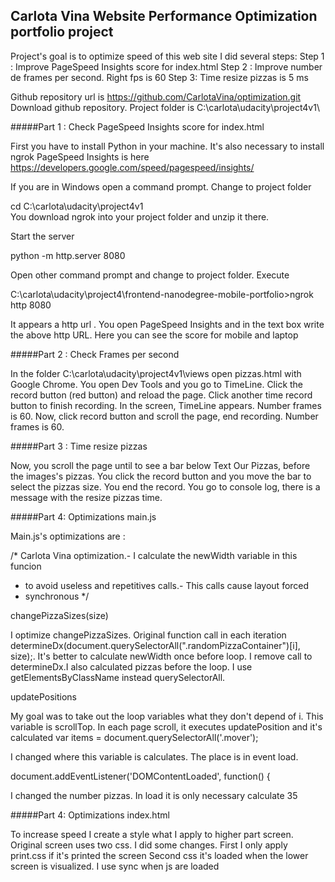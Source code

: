 ## Carlota Vina Website Performance Optimization portfolio project

Project's goal is to optimize speed of this web site
I did several steps:
Step 1 : Improve PageSpeed Insights score for index.html
Step 2 :  Improve number de frames per second. Right fps is 60
Step 3: Time resize pizzas is 5 ms

Github repository  url is https://github.com/CarlotaVina/optimization.git
Download github repository.
Project folder is  C:\carlota\udacity\project4v1\	

#####Part 1 : Check  PageSpeed Insights score for index.html

First you have to install Python in your machine. It's also necessary to install ngrok
PageSpeed Insights is  here https://developers.google.com/speed/pagespeed/insights/

If you are in Windows open a command prompt. Change to project folder

cd C:\carlota\udacity\project4v1\
You download ngrok into your project folder and unzip it there.

Start the server

python -m http.server 8080

Open other command prompt and change to project folder. Execute

C:\carlota\udacity\project4\frontend-nanodegree-mobile-portfolio>ngrok http  8080

It appears a http url . You open PageSpeed Insights and in the text box write the above http URL.
Here you can see the score for mobile and laptop

#####Part 2 : Check  Frames per second

In the folder C:\carlota\udacity\project4v1\views open pizzas.html with Google Chrome. You open Dev Tools and  you go to TimeLine. Click the record button
(red button) and reload the page. Click another time record button to finish recording. In the screen, TimeLine appears. Number frames is 60.
Now, click record button and scroll the page, end recording. Number frames is 60.

#####Part 3 : Time resize pizzas 

Now, you scroll the page until to see a bar below Text Our Pizzas, before the images's pizzas. You click the record button and you move the bar to select the 
pizzas size. You end the record. You go to console log, there is a message with the resize pizzas time.

#####Part 4: Optimizations  main.js

Main.js's optimizations are :

/* Carlota Vina optimization.- I calculate the newWidth variable in this funcion
* to avoid useless and repetitives calls.- This calls cause layout forced 
* synchronous
*/

changePizzaSizes(size)

I optimize  changePizzaSizes. Original function call in each iteration determineDx(document.querySelectorAll(".randomPizzaContainer")[i], size);. 
It's better to calculate newWidth once before loop. I remove call to determineDx.I also calculated pizzas before the loop. I use getElementsByClassName instead 
querySelectorAll.

updatePositions

 
 My goal was to take out the loop variables what they don't depend of i. This variable is scrollTop.
 In each page scroll, it executes updatePosition and it's calculated var items = document.querySelectorAll('.mover');
 
 I changed where this variable is calculates. The place is in event load.
 
 document.addEventListener('DOMContentLoaded', function() {
 
 I changed the number pizzas. In load it is only necessary calculate 35
 
 
#####Part 4: Optimizations  index.html

To increase speed I create a style what I apply to higher part screen.
Original screen uses two css. I did some changes. First I only apply print.css if it's printed the screen
Second css it's loaded when the lower screen is visualized.
I use sync when js are loaded
 
 




